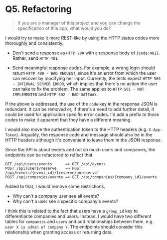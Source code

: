 # Q5. Refactoring

> If you are a manager of this project and you can change the
specification of this app, what would you do?

I would try to make it more REST-like by using the HTTP status codes
more thoroughly and consistently.

* Don't send a response as `HTTP 200` with a response body of
`{code:401}`. Rather, send `HTTP 401`.

* Send meaningful response codes. For example, a wrong login should
return `HTTP 400 - BAD REQUEST`, since it's an error from which the user
can recover by modifying her input. Currently, the tests expect
`HTTP 500 - INTERNAL SERVER ERROR`, which implies that there's no action
the user can take to fix the problem. The same applies to 
`HTTP 501 - NOT IMPLEMENTED` and `HTTP 502 - BAD GATEWAY`.

If the above is addressed, the use of the `code` key in the response
JSON is redundant. It can be removed or, if there's a need to add
further detail, it could be used for application specific error codes.
I'd add a prefix to those codes to make it apparent that they have a
different meaning.

I would also move the authentication token to the HTTP headers (e.g.
`X-App-Token`). Arguably, the response code and message should also be
in the HTTP headers although it's convenient to leave them in the JSON
response.

Since the API is about events and not so much users and companies, the
endpoints can be refactored to reflect that.

```
GET /api/users/events      => GET /api/events
POST /api/users/reserve    => POST /api/events/{event_id}/[reserve/unreserve]
POST /api/companies/events => GET /api/companies/{company_id}/events
```

Added to that, I would remove some restrictions.
* Why can't a company user see all events?
* Why can't a user see a specific company's events?

I think this is related to the fact that users have a `group_id` key to
differentiante companies and users. Instead, I would have two different
tables for `companies` and `users` and add relationships between them.
e.g. `user X is admin of company Y`. The endpoints should consider
this relationship when granting access or returning data.

